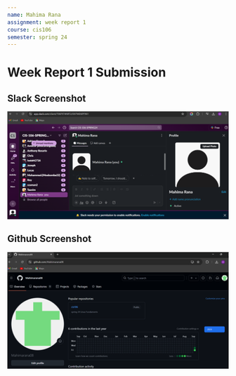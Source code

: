 ```yaml
---
name: Mahima Rana
assignment: week report 1
course: cis106
semester: spring 24
---
```


# Week Report 1 Submission

## Slack Screenshot
![slack](slack.png)

## Github Screenshot
![git](gitpro.png.png)
